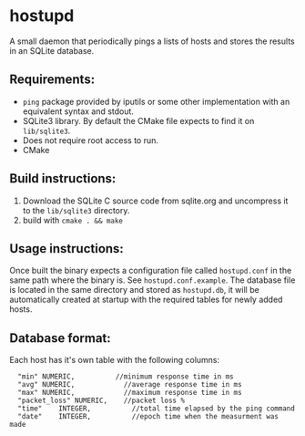 # hostupd
A small daemon that periodically pings a lists of hosts and stores the results in an SQLite database.

## Requirements:
- `ping` package provided by iputils or some other implementation with an equivalent syntax and stdout.
- SQLite3 library. By default the CMake file expects to find it on `lib/sqlite3`.
- Does not require root access to run.
- CMake

## Build instructions:
1. Download the SQLite C source code from sqlite.org and uncompress it to the `lib/sqlite3` directory.
2. build with `cmake . && make`

## Usage instructions:
Once built the binary expects a configuration file called `hostupd.conf` in the same path where the binary is. See `hostupd.conf.example`. The database file is located in the same directory and stored as `hostupd.db`, it will be automatically created at startup with the required tables for newly added hosts.

## Database format:
Each host has it's own table with the following columns:
```	
  "min"	NUMERIC,          //minimum response time in ms
  "avg"	NUMERIC,            //average response time in ms
  "max"	NUMERIC,            //maximum response time in ms
  "packet_loss"	NUMERIC,    //packet loss %
  "time"	INTEGER,          //total time elapsed by the ping command
  "date"	INTEGER,          //epoch time when the measurment was made
  ```
